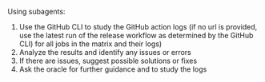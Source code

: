 Using subagents:
1. Use the GitHub CLI to study the GitHub action logs (if no url is provided, use the latest run of the release workflow as determined by the GitHub CLI) for all jobs in the matrix and their logs)
2. Analyze the results and identify any issues or errors
3. If there are issues, suggest possible solutions or fixes
4. Ask the oracle for further guidance and to study the logs
